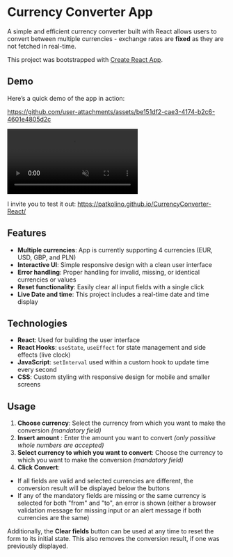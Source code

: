 # Currency Converter App

A simple and efficient currency converter built with React allows users to convert between multiple currencies - exchange rates are **fixed** as they are not fetched in real-time.

This project was bootstrapped with [Create React App](https://github.com/facebook/create-react-app).

## Demo

Here’s a quick demo of the app in action:

https://github.com/user-attachments/assets/be151df2-cae3-4174-b2c6-4601e4805d2c

<video autoplay muted loop playsinline src="CurrencyConverterDemo.mp4" title="App demo preview"></video>

I invite you to test it out:
https://patkolino.github.io/CurrencyConverter-React/

## Features

- **Multiple currencies**: App is currently supporting 4 currencies (EUR, USD, GBP, and PLN)
- **Interactive UI**: Simple responsive design with a clean user interface
- **Error handling**: Proper handling for invalid, missing, or identical currencies or values
- **Reset functionality**: Easily clear all input fields with a single click
- **Live Date and time**: This project includes a real-time date and time display

## Technologies

- **React**: Used for building the user interface
- **React Hooks**: `useState`, `useEffect` for state management and side effects (live clock)
- **JavaScript**: `setInterval` used within a custom hook to update time every second
- **CSS**: Custom styling with responsive design for mobile and smaller screens

## Usage

1. **Choose currency**: Select the currency from which you want to make the conversion *(mandatory field)*
2. **Insert amount** : Enter the amount you want to convert *(only possitive whole numbers are accepted)*
3. **Select currency to which you want to convert**: Choose the currency to which you want to make the conversion *(mandatory field)*
4. **Click Convert**: 
- If all fields are valid and selected currencies are different, the conversion result will be displayed below the buttons
- If any of the mandatory fields are missing or the same currency is selected for both "from" and "to", an error is shown (either a browser validation message for missing input or an alert message if both currencies are the same)

Additionally, the **Clear fields** button can be used at any time to reset the form to its initial state. This also removes the conversion result, if one was previously displayed.
